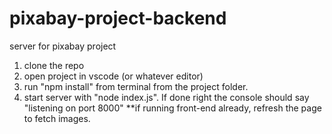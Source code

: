 # pixabay-project-backend
server for pixabay project

1. clone the repo
2. open project in vscode (or whatever editor)
3. run "npm install" from terminal from the project folder.
4. start server with "node index.js". If done right the console should say "listening on port 8000" **if running front-end already, refresh the page to fetch images.
